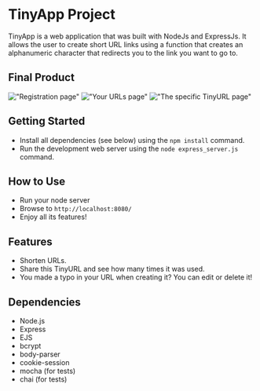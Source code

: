# TinyApp Project

TinyApp is a web application that was built with NodeJs and ExpressJs. It allows the user to create short URL links using a function that creates an alphanumeric character that redirects you to the link you want to go to.

## Final Product

!["Registration page"](#)
!["Your URLs page"](#)
!["The specific TinyURL page"](#)

## Getting Started

- Install all dependencies (see below) using the `npm install` command.
- Run the development web server using the `node express_server.js` command.

## How to Use

- Run your node server
- Browse to `http://localhost:8080/`
- Enjoy all its features!

## Features

- Shorten URLs.
- Share this TinyURL and see how many times it was used.
- You made a typo in your URL when creating it? You can edit or delete it!

## Dependencies

- Node.js
- Express
- EJS
- bcrypt
- body-parser
- cookie-session
- mocha (for tests)
- chai (for tests)